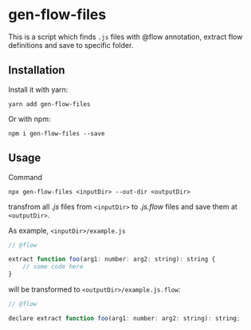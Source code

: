 # gen-flow-files
This is a script which finds `.js` files with @flow annotation, extract flow definitions and save to specific folder.

## Installation

Install it with yarn:

```
yarn add gen-flow-files
```

Or with npm:

```
npm i gen-flow-files --save
```

## Usage
Command
```
npx gen-flow-files <inputDir> --out-dir <outputDir>
```
transfrom all *.js* files from `<inputDir>` to *.js.flow* files and save them at `<outputDir>`. 

As example, `<inputDir>/example.js`
```javascript
// @flow

extract function foo(arg1: number: arg2: string): string {
    // some code here
}
```
will be transformed to `<outputDir>/example.js.flow`:
```javascript
// @flow

declare extract function foo(arg1: number: arg2: string): string;
```
